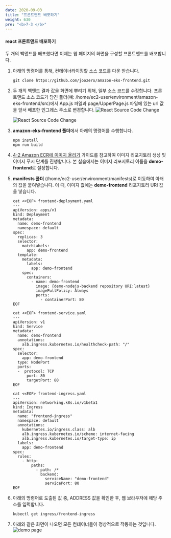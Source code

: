 ```yaml
---
date: 2020-09-03
title: "프론트앤드 배포하기"
weight: 630
pre: "<b>7-3 </b>"
---
```


#### react 프론트앤드 배포하기
두 개의 백앤드를 배포했다면 이제는 웹 페이지의 화면을 구성할 프론트앤드를 배포합니다. 

1. 아래의 명령어를 통해, 컨테이너라이징할 소스 코드를 다운 받습니다.
    ```
    git clone https://github.com/joozero/amazon-eks-frontend.git
    ```
2. 두 개의 백앤드 결과 값을 화면에 뿌리기 위해, 일부 소스 코드를 수정합니다. 프론트앤드 소스 코드가 담긴 폴더(예: /home/ec2-user/environment/amazon-eks-frontend/src)에서 App.js 파일과 page/UpperPage.js 파일에 있는 url 값을 앞서 배포한 인그레스 주소로 변경합니다. 
    ![React Source Code Change](/images/service_launch/frontend-source-code01.png)

    ![React Source Code Change](/images/service_launch/frontend-source-code02.png)

3. **amazon-eks-frontend 폴더**에서 아래의 명령어를 수행합니다.
    ```
    npm install
    npm run build
    ```
4. [4-2 Amazon ECR에 이미지 올리기](https://master.d3s71i2n51x60t.amplifyapp.com/ko/container_image/push_to_ecr/) 가이드를 참고하여 이미지 리포지토리 생성 및 이미지 푸시 단계를 진행합니다. 본 실습에서는 이미지 리포지토리 이름을 **demo-frontend**로 설정합니다.

5. **manifests 폴더** (/home/ec2-user/environment/manifests)로 이동하여 아래의 값을 붙여넣습니다. 이 때, 이미지 값에는 **demo-frontend** 리포지토리 URI 값을 넣습니다.
    ```
    cat <<EOF> frontend-deployment.yaml
    ---
    apiVersion: apps/v1
    kind: Deployment
    metadata:
      name: demo-frontend
      namespace: default
    spec:
      replicas: 3
      selector:
        matchLabels:
          app: demo-frontend
      template:
        metadata:
          labels:
            app: demo-frontend
        spec:
          containers:
            - name: demo-frontend
              image: {demo-nodejs-backend repository URI:latest}
              imagePullPolicy: Always
              ports:
                - containerPort: 80
    EOF
    ```

    ```
    cat <<EOF> frontend-service.yaml
    ---
    apiVersion: v1
    kind: Service
    metadata:
      name: demo-frontend
      annotations:
        alb.ingress.kubernetes.io/healthcheck-path: "/"
    spec:
      selector:
        app: demo-frontend
      type: NodePort
      ports:
      -  protocol: TCP
          port: 80
          targetPort: 80
    EOF
    ```

    ```
    cat <<EOF> frontend-ingress.yaml
    ---
    apiVersion: networking.k8s.io/v1beta1
    kind: Ingress
    metadata:
      name: "frontend-ingress"
      namespace: default
      annotations:
        kubernetes.io/ingress.class: alb
        alb.ingress.kubernetes.io/scheme: internet-facing
        alb.ingress.kubernetes.io/target-type: ip
      labels:
        app: demo-frontend
    spec:
      rules:
        - http:
            paths:
              - path: /*
                backend:
                  serviceName: "demo-frontend"
                  servicePort: 80
    EOF
    ```
6. 아래의 명령어로 도출된 값 중, ADDRESS 값을 확인한 후, 웹 브라우저에 해당 주소를 입력합니다.
    ```
    kubectl get ingress/frontend-ingress
    ```
7. 아래와 같은 화면이 나오면 모든 컨테이너들이 정상적으로 작동하는 것입니다.
   ![demo page](/images/service_launch/demo-complete-page.png)